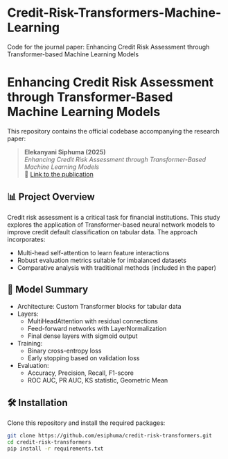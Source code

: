 # Credit-Risk-Transformers-Machine-Learning
Code for the journal paper: Enhancing Credit Risk Assessment through Transformer-based Machine Learning Models

# Enhancing Credit Risk Assessment through Transformer-Based Machine Learning Models

This repository contains the official codebase accompanying the research paper:

> **Elekanyani Siphuma (2025)**  
> *Enhancing Credit Risk Assessment through Transformer-Based Machine Learning Models*  
> 📄 [Link to the publication](https://link.springer.com/chapter/10.1007/978-3-031-78255-8_8) 


## 📊 Project Overview

Credit risk assessment is a critical task for financial institutions. This study explores the application of Transformer-based neural network models to improve credit default classification on tabular data. The approach incorporates:

- Multi-head self-attention to learn feature interactions
- Robust evaluation metrics suitable for imbalanced datasets
- Comparative analysis with traditional methods (included in the paper)

## 🧠 Model Summary

- Architecture: Custom Transformer blocks for tabular data
- Layers:
  - MultiHeadAttention with residual connections
  - Feed-forward networks with LayerNormalization
  - Final dense layers with sigmoid output
- Training:
  - Binary cross-entropy loss
  - Early stopping based on validation loss
- Evaluation:
  - Accuracy, Precision, Recall, F1-score
  - ROC AUC, PR AUC, KS statistic, Geometric Mean

## 🛠️ Installation

Clone this repository and install the required packages:

```bash
git clone https://github.com/esiphuma/credit-risk-transformers.git
cd credit-risk-transformers
pip install -r requirements.txt
